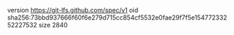 version https://git-lfs.github.com/spec/v1
oid sha256:73bbd937666f60f6e279d715cc854cf5532e0fae29f7f5e15477233252227532
size 2840
